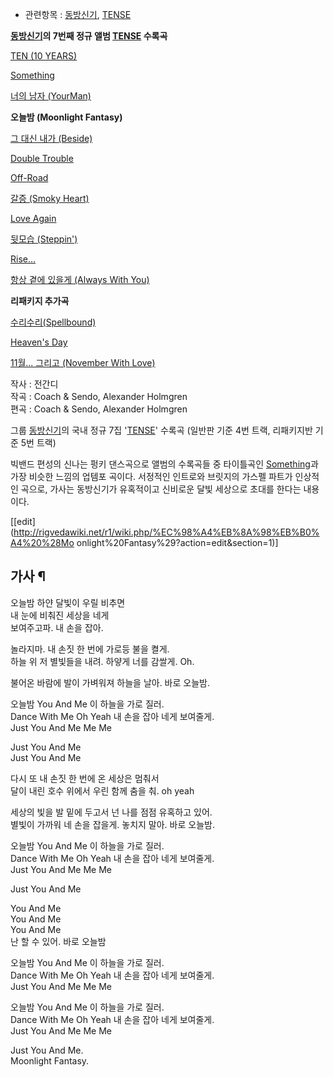   * 관련항목 : [동방신기](%EB%8F%99%EB%B0%A9%EC%8B%A0%EA%B8%B0.md), [TENSE](TENSE.md)  

**[동방신기](%EB%8F%99%EB%B0%A9%EC%8B%A0%EA%B8%B0.md)의 7번째 정규 앨범 [TENSE](TENSE.md) 수록곡**

[TEN (10 YEARS)](TEN%20%2810%20YEARS%29.md)

[Something](Something.md)

[너의 남자 (YourMan)](%EB%84%88%EC%9D%98%20%EB%82%A8%EC%9E%90%20%28Your%20Man%29.md)

**오늘밤 (Moonlight Fantasy)**

[그 대신 내가 (Beside)](%EA%B7%B8%20%EB%8C%80%EC%8B%A0%20%EB%82%B4%EA%B0%80%20%28Beside%29.md)

[Double Trouble](Double%20Trouble.md)

[Off-Road](Off-Road.md)

[갈증 (Smoky Heart)](%EA%B0%88%EC%A6%9D%20%28Smoky%20Heart%29.md)

[Love Again](Love%20Again%28%EB%8F%99%EB%B0%A9%EC%8B%A0%EA%B8%B0%29.md)

[뒷모습 (Steppin')](%EB%92%B7%EB%AA%A8%EC%8A%B5%20%28Steppin%27%29.md)

[Rise...](Rise....md)

[항상 곁에 있을게 (Always With You)](%ED%95%AD%EC%83%81%20%EA%B3%81%EC%97%90%20%EC%9E%88%EC%9D%84%EA%B2%8C%20%28Always%20With%20You%29.md)

**리패키지 추가곡**

[수리수리(Spellbound)](%EC%88%98%EB%A6%AC%EC%88%98%EB%A6%AC%20%28Spellbound%29.md)

[Heaven's Day](Heaven%27s%20Day.md)

[11월... 그리고 (November With Love)](11%EC%9B%94...%20%EA%B7%B8%EB%A6%AC%EA%B3%A0%20%28November%20With%20Love%29.md)

  
작사 : 전간디  
작곡 : Coach & Sendo, Alexander Holmgren  
편곡 : Coach & Sendo, Alexander Holmgren

그룹 [동방신기](%EB%8F%99%EB%B0%A9%EC%8B%A0%EA%B8%B0.md)의 국내 정규 7집
'[TENSE](TENSE.md)' 수록곡 (일반판 기준 4번 트랙, 리패키지반 기준 5번 트랙)

빅밴드 편성의 신나는 펑키 댄스곡으로 앨범의 수록곡들 중 타이틀곡인 [Something](Something.md)과 가장 비슷한 느낌의
업템포 곡이다. 서정적인 인트로와 브릿지의 가스펠 파트가 인상적인 곡으로, 가사는 동방신기가 유혹적이고 신비로운 달빛 세상으로 초대를 한다는
내용이다.

[[edit](http://rigvedawiki.net/r1/wiki.php/%EC%98%A4%EB%8A%98%EB%B0%A4%20%28Mo
onlight%20Fantasy%29?action=edit&section=1)]

## 가사 ¶

오늘밤 하얀 달빛이 우릴 비추면  
내 눈에 비춰진 세상을 네게  
보여주고파. 내 손을 잡아.

  

놀라지마. 내 손짓 한 번에 가로등 불을 켤게.  
하늘 위 저 별빛들을 내려. 하얗게 너를 감쌀게. Oh.

  

불어온 바람에 발이 가벼워져 하늘을 날아. 바로 오늘밤.

  

오늘밤 You And Me 이 하늘을 가로 질러.  
Dance With Me Oh Yeah 내 손을 잡아 네게 보여줄게.  
Just You And Me Me Me

  

Just You And Me  
Just You And Me

  

다시 또 내 손짓 한 번에 온 세상은 멈춰서  
달이 내린 호수 위에서 우린 함께 춤을 춰. oh yeah

  

세상의 빛을 발 밑에 두고서 넌 나를 점점 유혹하고 있어.  
별빛이 가까워 네 손을 잡을게. 놓치지 말아. 바로 오늘밤.

  

오늘밤 You And Me 이 하늘을 가로 질러.  
Dance With Me Oh Yeah 내 손을 잡아 네게 보여줄게.  
Just You And Me Me Me

  

Just You And Me

  

You And Me  
You And Me  
You And Me  
난 할 수 있어. 바로 오늘밤

  

오늘밤 You And Me 이 하늘을 가로 질러.  
Dance With Me Oh Yeah 내 손을 잡아 네게 보여줄게.  
Just You And Me Me Me

  

오늘밤 You And Me 이 하늘을 가로 질러.  
Dance With Me Oh Yeah 내 손을 잡아 네게 보여줄게.  
Just You And Me Me Me

  

Just You And Me.  
Moonlight Fantasy.

